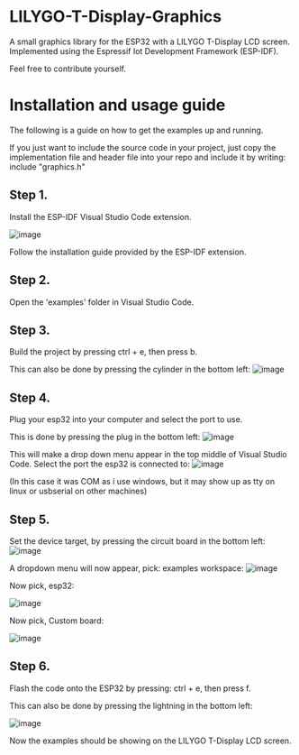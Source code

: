 # LILYGO-T-Display-Graphics #
A small graphics library for the ESP32 with a LILYGO T-Display LCD screen. Implemented using the Espressif Iot Development Framework (ESP-IDF).

Feel free to contribute yourself.

# Installation and usage guide #
The following is a guide on how to get the examples up and running. 

If you just want to include the source code in your project, just copy the implementation file and header file into your repo and include it by writing: include "graphics.h"

## Step 1. ##
Install the ESP-IDF Visual Studio Code extension.

![image](https://github.com/simonsvale/LILYGO-T-Display-Graphics/assets/8054877/e4fa7094-d52f-46aa-8f91-92cf93c20dcf)

Follow the installation guide provided by the ESP-IDF extension.

## Step 2. ##
Open the 'examples' folder in Visual Studio Code.


## Step 3. ##
Build the project by pressing ctrl + e, then press b.

This can also be done by pressing the cylinder in the bottom left:
![image](https://github.com/simonsvale/LILYGO-T-Display-Graphics/assets/8054877/c6b82dff-7455-440d-9b28-dc46c5078c8a)


## Step 4. ##
Plug your esp32 into your computer and select the port to use.

This is done by pressing the plug in the bottom left:
![image](https://github.com/simonsvale/LILYGO-T-Display-Graphics/assets/8054877/25364882-a503-48cf-bc76-00f9c38665d3)

This will make a drop down menu appear in the top middle of Visual Studio Code. Select the port the esp32 is connected to:
![image](https://github.com/simonsvale/LILYGO-T-Display-Graphics/assets/8054877/6877c759-fe19-4c61-b311-fef1ab994d4c)

(In this case it was COM as i use windows, but it may show up as tty on linux or usbserial on other machines)

## Step 5. ##
Set the device target, by pressing the circuit board in the bottom left:
![image](https://github.com/simonsvale/LILYGO-T-Display-Graphics/assets/8054877/f1f05e7c-cb66-45e0-aab8-32f5f5d04724)

A dropdown menu will now appear, pick: examples workspace:
![image](https://github.com/simonsvale/LILYGO-T-Display-Graphics/assets/8054877/698a74f3-3ebe-45c7-831b-a99f9b4af587)

Now pick, esp32:

![image](https://github.com/simonsvale/LILYGO-T-Display-Graphics/assets/8054877/1c8a7475-4bd6-49eb-ba1b-bcbc5b31cdd0)


Now pick, Custom board:

![image](https://github.com/simonsvale/LILYGO-T-Display-Graphics/assets/8054877/516f44ed-3e1e-47b7-9cae-82dc5e305a3b)


## Step 6. ##
Flash the code onto the ESP32 by pressing: ctrl + e, then press f.

This can also be done by pressing the lightning in the bottom left:

![image](https://github.com/simonsvale/LILYGO-T-Display-Graphics/assets/8054877/910cd7d4-4c80-4e2c-b670-c47eb68a4250)

Now the examples should be showing on the LILYGO T-Display LCD screen.







 
